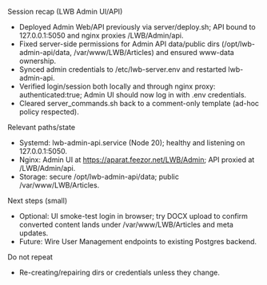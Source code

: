 Session recap (LWB Admin UI/API)

- Deployed Admin Web/API previously via server/deploy.sh; API bound to 127.0.0.1:5050 and nginx proxies /LWB/Admin/api.
- Fixed server-side permissions for Admin API data/public dirs (/opt/lwb-admin-api/data, /var/www/LWB/Articles) and ensured www-data ownership.
- Synced admin credentials to /etc/lwb-server.env and restarted lwb-admin-api.
- Verified login/session both locally and through nginx proxy: authenticated:true; Admin UI should now log in with .env credentials.
- Cleared server_commands.sh back to a comment-only template (ad-hoc policy respected).

Relevant paths/state
- Systemd: lwb-admin-api.service (Node 20); healthy and listening on 127.0.0.1:5050.
- Nginx: Admin UI at https://aparat.feezor.net/LWB/Admin; API proxied at /LWB/Admin/api.
- Storage: secure /opt/lwb-admin-api/data; public /var/www/LWB/Articles.

Next steps (small)
- Optional: UI smoke-test login in browser; try DOCX upload to confirm converted content lands under /var/www/LWB/Articles and meta updates.
- Future: Wire User Management endpoints to existing Postgres backend.

Do not repeat
- Re-creating/repairing dirs or credentials unless they change.
